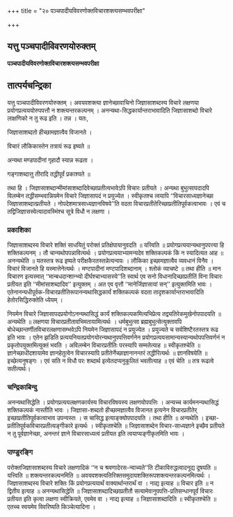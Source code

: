 +++
title = "२० पञ्चपादीयविवरणोक्तविचारशक्त्यसम्भवपरीक्षा"

+++


## यत्तु पञ्चपादीविवरणयोरुक्तम्

**पञ्चपादीयविवरणोक्तविचारशक्त्यसम्भवपरीक्षा**

## **तात्पर्यचन्द्रिका**

यत्तु पञ्चपादीविवरणयोरुक्तम् । अवयवशक्त्या ज्ञानेच्छावाचिनो जिज्ञासाशब्दस्य विचारे लक्षणया प्रयोगप्रत्यययोरुपपत्तौ न शक्त्यन्तरकल्पनम् । अनन्यथा-सिद्धकार्यान्तराभावादिति जिज्ञासाशब्दो विचारे लाक्षणिको न तु रूढ इति । तन्न । यतः,

जिज्ञासाशब्दतो हीच्छामज्ञात्वैव विजानते ।

विचारं लौकिकास्तेन तत्रायं रूढ इष्यते ॥

अन्यथा मण्डपादीनां गृहादौ स्यान्न रूढता ।

गङ्गाशब्दात्तु तीरादि तद्धीपूर्वं प्रकाश्यते ॥

तथा हि । जिज्ञासाशब्दान्मीमांसाशब्दादिवेच्छाप्रतीत्यभावेऽपि विचारः प्रतीयते । अन्यथा बुभुत्सापदादपि विलम्बेन तद्धीसम्भवान्नियमेन विचारे जिज्ञासापदं न प्रयुज्येत । स्वीकृतश्च त्वयापि ‘‘विचारसाध्यज्ञानेच्छा जिज्ञासाशब्दात्प्रतीयते । नोपदेशमात्रसाध्यज्ञानविषये’’ति वदता विचारप्रतीतेरिच्छाप्रतीतिपूर्वकत्वाभावः । एवं च तद्विजिज्ञासस्वेत्यादावस्मिंश्च सूत्रे विधौ न लक्षणा ।

### **प्रकाशिका**

जिज्ञासाशब्दस्य विचारे शक्तिं साधयितुं परोक्तं प्रतिक्षेपायानुवदति ॥ यत्त्विति ॥ प्रयोगप्रत्ययान्यथानुपपत्त्या हि शक्तिकल्पनम् । तौ चान्यथोपपन्नावित्यर्थः । प्रयोगप्रत्ययाभ्यामन्यदेव शक्तिकल्पकं किं न स्यादित्यत आह ॥ अनन्यथेति ॥ यतस्तत्र रूढ इष्यते परीक्षकैरतस्तन्नेत्यन्वयः । लौकिका इच्छामज्ञात्वैव व्यवधानं विनैव । विचारं विजानते हि यस्मात्तेनेत्यर्थः । मण्टपादीनां मण्टपादिशब्दानाम् । श्लोकं व्याचष्टे ॥ तथा हीति ॥ मान विचारण इत्यस्मात् ‘‘मान्बधदान्शान्भ्यो दीर्घश्चाभ्यासस्ये’’ति स्वार्थ एव सनो विधानादिच्छाप्रतीतिं विना विचारः प्रतीयत इति ‘‘मीमांसाशब्दादिव’’ इत्युक्तम् । अत एव वृत्तौ ‘‘मानेर्जिज्ञासायां सन्’’ इत्युक्तमिति भावः । एतेनानन्यधीपूर्वक-विचारप्रतीतिरूपानन्यथासिद्धकार्यं शक्तिकल्पकं वदता तादृशकार्यान्तराभावादिति हेतोरसिद्धिरुक्तेति ध्येयम् ।

नियमेन विचारे जिज्ञासापदप्रयोगोऽनन्यथासिद्धं कार्यं शक्तिकल्पकमित्यभिप्रेत्य तद्व्यतिरेकमुखेनोपपादयति ॥ अन्यथेति ॥ लक्षणया विचारप्रतीतावभिमतायामित्यर्थः । धर्मबुभुत्सा ब्रह्मबुभुत्सेत्युक्तावपि बोधेच्छान्तर्णीतविचारलक्षणासम्भवेऽपि नियमेन जिज्ञासापदं न प्रयुज्येत । प्रयुज्यते च सर्वशिष्टैरतस्तत्र रूढ इति भावः । एतेन झडिति प्रत्ययनियतप्रयोगयोरन्यथानुपपत्तिवर्णनेन प्रयोगप्रत्ययसामान्यस्यान्यथोपपत्तिवर्णनं न प्रकृतोपयुक्तमित्युक्तं भवति । अविलम्बेन विचारप्रतीतिः परस्यापि सम्मतेत्याह ॥ स्वीकृतश्चेति ॥ ज्ञानेच्छाधीदशायामेव ज्ञानहेतुत्वेन विचारस्यापि प्रतीतेर्नेच्छाज्ञानानन्तरं तद्धीरित्यर्थः ॥ ज्ञानविषयेति ॥ इच्छेत्यनुषङ्गः । एवं सति न विधौ परः शब्दार्थ इत्येतदप्यनुकूलितं भवतीत्याह ॥ एवं चेति ॥ तत्र रूढत्वे सतीत्यर्थः।

### **चन्द्रिकाबिन्दु**

अनन्यथासिद्धेति । प्रयोगप्रत्ययलक्षणकार्यस्य विचारविषयस्य लक्षणयोपपत्तिः । अन्यच्च कार्यमनन्यथासिद्धं शक्तिकल्पकं नास्तीति भावः । जिज्ञासा-शब्दतो हीच्छामज्ञात्वैव विजानत इत्यनेन विचारप्रतीतेर् इच्छाप्रतीतिपूर्वकत्वाभाव उपन्यस्तः । स चासिद्ध इत्याङ्क्योपपादयति । तथा हीति ॥ अन्यथेति । इच्छा-प्रतीतिपूर्वकविचारप्रतीत्यङ्गीकारे इत्यर्थः । स्वीकृतश्चेति ॥ जिज्ञासाशब्देन विचार-साध्यज्ञाने इच्छैव प्रतीयते न तु पूर्वज्ञानेच्छा, अनन्तरं ज्ञाने विचारसाध्यत्वं प्रतीयत इति त्वयाप्यङ्गीकृतमिति भावः ।

### **पाण्डुरङ्गि**

परोक्तजिज्ञासाशब्दस्य विचारे लक्षणादिकं ‘‘न च श्रवणादेरस-न्वाच्यते’’ति टीकाविरुद्धत्वादनूद्य दूषयति ॥ यत्त्विति ॥ शक्त्यन्तरकल्पनमिति ॥ अवयवशक्त्यतिरिक्तसमुदायशक्तिरूपशक्त्यन्तरकल्पनमित्यर्थः । जिज्ञासाशब्दस्य विचारे शक्तिः किं प्रयोगप्रत्ययार्थं वाक्यार्थान्तरार्थं वा । नाद्य इत्याह ॥ विचार इति ॥ न द्वितीय इत्याह ॥ अनन्यथासिद्धेति ॥ जिज्ञासाशब्दादिच्छाप्रतीतौ सत्यामेवानुपपत्ति-प्रतिसन्धानपूर्वं विचारः प्रतीयत इति कृत्वा लक्षणा स्वीक्रियते, एवमेव वा । नाद्य इत्याह ॥ जिज्ञासाशब्दादिति ॥ स्वीकृतश्चेति ॥ एतच्च स्वयमेव विवरिष्यति किञ्चेत्यादिना ।

